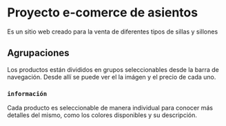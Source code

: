 # Proyecto e-comerce de asientos

Es un sitio web creado para la venta de diferentes tipos de sillas y sillones

## Agrupaciones

Los productos están divididos en grupos seleccionables desde la barra de navegación. Desde allí se puede ver el la imágen y el precio de cada uno.

### `información`

Cada producto es seleccionable de manera individual para conocer más detalles del mismo, como los colores disponibles y su descripción.

